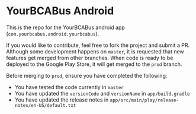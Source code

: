 # YourBCABus Android
This is the repo for the YourBCABus android app (`com.yourbcabus.android.yourbcabus`).

If you would like to contribute, feel free to fork the project and submit a PR.
Although some development happens on `master`, it is requested that new features get merged from other branches.
When code is ready to be deployed to the Google Play Store, it will get merged to the `prod` branch.

Before merging to `prod`, ensure you have completed the following:
- You have tested the code currently in `master`
- You have updated the `versionCode` and `versionName` in `app/build.gradle`
- You have updated the release notes in `app/src/main/play/release-notes/en-US/default.txt`
